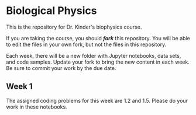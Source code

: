 Biological Physics
==================

This is the repository for Dr. Kinder's biophysics course.

If you are taking the course, you should ___fork___ this repository.  You will be able to edit the files in your own fork, but not the files in this repository.

Each week, there will be a new folder with Jupyter notebooks, data sets, and code samples.  Update your fork to bring the new content in each week.  Be sure to commit your work by the due date.

Week 1
------

The assigned coding problems for this week are 1.2 and 1.5.  Please do your work in these notebooks.
